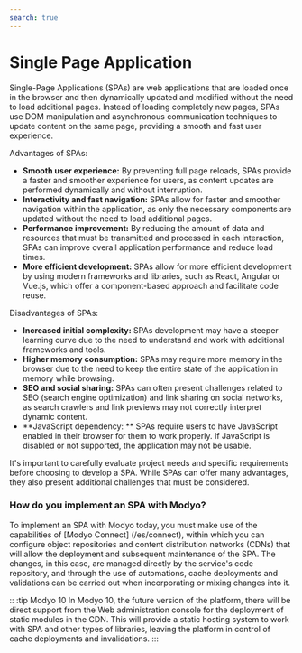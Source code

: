 ```yaml
---
search: true
---
```


# Single Page Application

Single-Page Applications (SPAs) are web applications that are loaded once in the browser and then dynamically updated and modified without the need to load additional pages. Instead of loading completely new pages, SPAs use DOM manipulation and asynchronous communication techniques to update content on the same page, providing a smooth and fast user experience.

Advantages of SPAs:

- **Smooth user experience:** By preventing full page reloads, SPAs provide a faster and smoother experience for users, as content updates are performed dynamically and without interruption.
- **Interactivity and fast navigation:** SPAs allow for faster and smoother navigation within the application, as only the necessary components are updated without the need to load additional pages.
- **Performance improvement:** By reducing the amount of data and resources that must be transmitted and processed in each interaction, SPAs can improve overall application performance and reduce load times.
- **More efficient development:** SPAs allow for more efficient development by using modern frameworks and libraries, such as React, Angular or Vue.js, which offer a component-based approach and facilitate code reuse.

Disadvantages of SPAs:

- **Increased initial complexity:** SPAs development may have a steeper learning curve due to the need to understand and work with additional frameworks and tools.
- **Higher memory consumption:** SPAs may require more memory in the browser due to the need to keep the entire state of the application in memory while browsing.
- **SEO and social sharing:** SPAs can often present challenges related to SEO (search engine optimization) and link sharing on social networks, as search crawlers and link previews may not correctly interpret dynamic content.
- **JavaScript dependency: ** SPAs require users to have JavaScript enabled in their browser for them to work properly. If JavaScript is disabled or not supported, the application may not be usable.

It's important to carefully evaluate project needs and specific requirements before choosing to develop a SPA. While SPAs can offer many advantages, they also present additional challenges that must be considered.

### How do you implement an SPA with Modyo?

To implement an SPA with Modyo today, you must make use of the capabilities of [Modyo Connect] (/es/connect), within which you can configure object repositories and content distribution networks (CDNs) that will allow the deployment and subsequent maintenance of the SPA. The changes, in this case, are managed directly by the service's code repository, and through the use of automations, cache deployments and validations can be carried out when incorporating or mixing changes into it.

:: :tip Modyo 10
In Modyo 10, the future version of the platform, there will be direct support from the Web administration console for the deployment of static modules in the CDN. This will provide a static hosting system to work with SPA and other types of libraries, leaving the platform in control of cache deployments and invalidations.
:::
